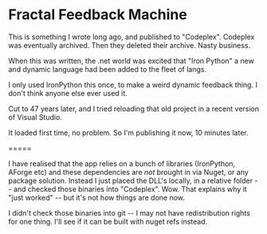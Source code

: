 # Fractal Feedback Machine

This is something I wrote long ago, and published to "Codeplex".
Codeplex was eventually archived. Then they deleted their archive.
Nasty business.

When this was written, the .net world was excited that "Iron Python"
a new and dynamic language had been added to the fleet of langs.

I only used IronPython this once, to make a weird dynamic feedback 
thing. I don't think anyone else ever used it.

Cut to 47 years later, and I tried reloading that old project in
a recent version of Visual Studio. 

It loaded first time, no problem. So I'm publishing it now, 10 minutes later.

=====

I have realised that the app relies on a bunch of libraries (IronPython,
AForge etc) and these dependencies are *not* brought in via Nuget, or any
package solution. Instead I just placed the DLL's locally, in a relative
folder -- and checked those binaries into "Codeplex". Wow. That explains
why it "just worked" -- but it's not how things are done now.

I didn't  check those binaries into git -- I may not have redistribution
rights for one thing. I'll see if it can be built with nuget refs instead.
 